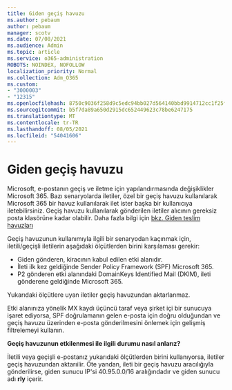 ```yaml
---
title: Giden geçiş havuzu
ms.author: pebaum
author: pebaum
manager: scotv
ms.date: 07/08/2021
ms.audience: Admin
ms.topic: article
ms.service: o365-administration
ROBOTS: NOINDEX, NOFOLLOW
localization_priority: Normal
ms.collection: Adm_O365
ms.custom:
- "3000003"
- "12315"
ms.openlocfilehash: 8750c9036f258d9c5edc94bb027d564140bbd9914712cc1f25ff3abc3f4b9468
ms.sourcegitcommit: b5f7da89a650d2915dc652449623c78be6247175
ms.translationtype: MT
ms.contentlocale: tr-TR
ms.lasthandoff: 08/05/2021
ms.locfileid: "54041606"
---
```

# <a name="outbound-relay-pool"></a>Giden geçiş havuzu

Microsoft, e-postanın geçiş ve iletme için yapılandırmasında değişiklikler Microsoft 365. Bazı senaryolarda iletiler, özel bir geçiş havuzu kullanılarak Microsoft 365 bir havuz kullanılarak ilet ister başka bir kullanıcıya iletebilirsiniz. Geçiş havuzu kullanılarak gönderilen iletiler alıcının gereksiz posta klasörüne kadar olabilir. Daha fazla bilgi için [bkz. Giden teslim havuzları](/microsoft-365/security/office-365-security/high-risk-delivery-pool-for-outbound-messages#relay-pool)

Geçiş havuzunun kullanımıyla ilgili bir senaryodan kaçınmak için, iletili/geçişli iletilerin aşağıdaki ölçütlerden birini karşılaması gerekir:

- Giden gönderen, kiracının kabul edilen etki alanıdır.
- İleti ilk kez geldiğinde Sender Policy Framework (SPF) Microsoft 365.
- P2 gönderen etki alanındaki DomainKeys Identified Mail (DKIM), ileti gönderene geldiğinde Microsoft 365.
 
Yukarıdaki ölçütlere uyan iletiler geçiş havuzundan aktarlanmaz.

Etki alanınıza yönelik MX kaydı üçüncü taraf veya şirket içi bir sunucuya işaret ediyorsa, SPF doğrulamanın gelen e-posta için doğru olduğundan ve geçiş havuzu üzerinden e-posta gönderilmesini önlemek için gelişmiş filtrelemeyi kullanın.

**Geçiş havuzunun etkilenmesi ile ilgili durumu nasıl anlarız?**

İletili veya geçişli e-postanız yukarıdaki ölçütlerden birini kullanıyorsa, iletiler geçiş havuzundan aktarıilir. Öte yandan, ileti bir geçiş havuzu aracılığıyla gönderilirse, giden sunucu IP'si 40.95.0.0/16 aralığındadır ve giden sunucu adı **rly** içerir.

